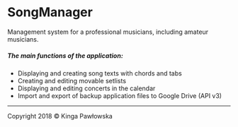 # SongManager

Management system for a professional musicians, including amateur musicians.

##### The main functions of the application:
- Displaying and creating song texts with chords and tabs
- Creating and editing movable setlists
- Displaying and editing concerts in the calendar
- Import and export of backup application files to Google Drive (API v3)
---
Copyright 2018 © Kinga Pawłowska
